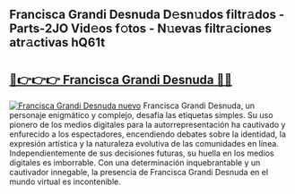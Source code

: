 ## Francisca Grandi Desnuda D𝚎sn𝚞dos filtr𝚊dos - Parts-2JO Vid𝚎os f𝚘tos - N𝚞evas filtr𝚊ciones atr𝚊ctivas hQ61t

# <h2><a href="http://mbapyb.tromn.icu/?c=Francisca+Grandi+Desnuda">🔗👉👉👉 Francisca Grandi Desnuda 🔗🔗</a></h2>

[![Francisca Grandi Desnuda nuevo](https://i.imgur.com/pEAQMta.gif)](http://mbapyb.tromn.icu/?c=Francisca+Grandi+Desnuda)
Francisca Grandi Desnuda, un personaje enigmático y complejo, desafía las etiquetas simples. Su uso pionero de los medios digitales para la autorrepresentación ha cautivado y enfurecido a los espectadores, encendiendo debates sobre la identidad, la expresión artística y la naturaleza evolutiva de las comunidades en línea. Independientemente de sus decisiones futuras, su huella en los medios digitales es imborrable. Con una determinación inquebrantable y un cautivador innegable, la presencia de Francisca Grandi Desnuda en el mundo virtual es incontenible.
